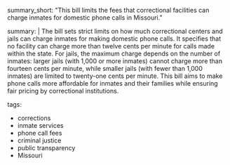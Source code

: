 summary_short: "This bill limits the fees that correctional facilities can charge inmates for domestic phone calls in Missouri."

summary: |
  The bill sets strict limits on how much correctional centers and jails can charge inmates for making domestic phone calls. It specifies that no facility can charge more than twelve cents per minute for calls made within the state. For jails, the maximum charge depends on the number of inmates: larger jails (with 1,000 or more inmates) cannot charge more than fourteen cents per minute, while smaller jails (with fewer than 1,000 inmates) are limited to twenty-one cents per minute. This bill aims to make phone calls more affordable for inmates and their families while ensuring fair pricing by correctional institutions.

tags:
  - corrections
  - inmate services
  - phone call fees
  - criminal justice
  - public transparency
  - Missouri
